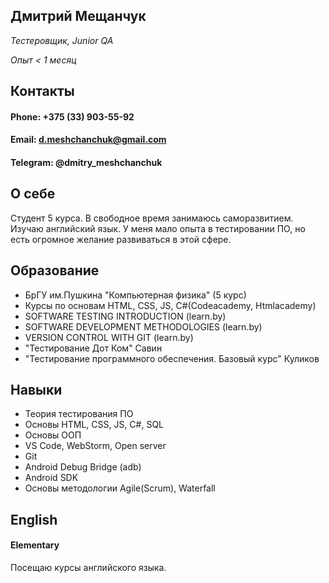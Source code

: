 ## Дмитрий Мещанчук
*Тестеровщик, Junior QA*

*Опыт < 1 месяц*

## Контакты
#### **Phone:**  +375 (33) 903-55-92 
#### **Email:** d.meshchanchuk@gmail.com
#### **Telegram:** @dmitry_meshchanchuk

## О себе
Студент 5 курса. В свободное время занимаюсь саморазвитием. Изучаю английский язык. У меня мало опыта в тестировании ПО, 
но есть огромное желание развиваться в этой сфере. 

## Образование
 - БрГУ им.Пушкина "Компьютерная физика" (5 курс)
 - Курсы по основам HTML, CSS, JS, C#(Codeacademy, Htmlacademy)
 - SOFTWARE TESTING INTRODUCTION (learn.by)
 - SOFTWARE DEVELOPMENT METHODOLOGIES (learn.by)
 - VERSION CONTROL WITH GIT (learn.by)
 - "Тестирование Дот Ком" Савин
 - "Тестирование программного обеспечения. Базовый курс" Куликов
 
## Навыки

 - Теория тестирования ПО
 - Основы HTML, CSS, JS, C#, SQL
 - Основы ООП
 - VS Code, WebStorm, Open server
 - Git
 - Android Debug Bridge (adb)
 - Android SDK
 - Основы методологии Agile(Scrum), Waterfall
 

## English
#### **Elementary**
Посещаю курсы английского языка.
